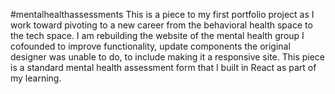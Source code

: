 #mentalhealthassessments  This is a piece to my first portfolio project as I work toward pivoting to a new career from the behavioral health space to the tech space. I am rebuilding the website of the mental health group I cofounded to improve functionality, update components the original designer was unable to do, to include making it a responsive site. This piece is a standard mental health assessment form that I built in React as part of my learning.